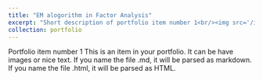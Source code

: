 ```yaml
---
title: "EM alogorithm in Factor Analysis"
excerpt: "Short description of portfolio item number 1<br/><img src='/images/500x300.png'>" 
collection: portfolio
---
```


Portfolio item number 1
This is an item in your portfolio. It can be have images or nice text. If you name the file .md, it will be parsed as markdown. If you name the file .html, it will be parsed as HTML. 
